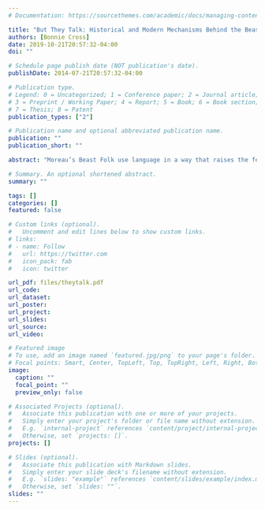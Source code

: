 ```yaml
---
# Documentation: https://sourcethemes.com/academic/docs/managing-content/

title: "But They Talk: Historical and Modern Mechanisms Behind the Beast Folk’s Language in The Island of Dr. Moreau"
authors: [Bonnie Cross]
date: 2019-10-21T20:57:32-04:00
doi: ""

# Schedule page publish date (NOT publication's date).
publishDate: 2014-07-21T20:57:32-04:00

# Publication type.
# Legend: 0 = Uncategorized; 1 = Conference paper; 2 = Journal article;
# 3 = Preprint / Working Paper; 4 = Report; 5 = Book; 6 = Book section;
# 7 = Thesis; 8 = Patent
publication_types: ["2"]

# Publication name and optional abbreviated publication name.
publication: ""
publication_short: ""

abstract: "Moreau’s Beast Folk use language in a way that raises the fear of human degeneration. Moreau is able to use science on animals to create the physical mechanisms for speech such as the larynx, but is also able to manipulate the brain to create the necessary structures for speech, previously unique to the human brain. Both Darwin and Chambers cite the combination of the organization of the body and the advanced intelligence of the human brain to create the possibility of speech. Moreau uses vivisection and grafting to re-create these mechanisms, resulting in Beast Folk who can understand and speak English. Moreau disputes Müller’s claim that language is more than the formation of the skull and organization of the brain through his creation of the Beast Folk via surgical alterations. By using Darwin’s theory that the continued use of speech led to the physical and mental changes of humans, the argument can be made that ceasing to use speech would result in the weakening of the structures of speech. After Moreau’s death, the Beast Folk no longer heed the Law and stop speaking. The Beast Folk quickly lose their ability to use language, becoming more animalistic through their silence. Prendick loses his language after the deaths of Moreau and Montgomery and begins to struggle differentiating Beast Folk from humans. Using Darwinian theory regarding degeneration, I argue that The Island of Dr. Moreau addresses the Victorian anxiety regarding the use of language as a definite boundary between human and animal by arguing that language fails to keep the inner animal of humanity at bay. Wells suggests that language may be just a cover for the animalistic tendencies that exist within every human. Language alone does not serve to elevate humanity above the animal world."

# Summary. An optional shortened abstract.
summary: ""

tags: []
categories: []
featured: false

# Custom links (optional).
#   Uncomment and edit lines below to show custom links.
# links:
# - name: Follow
#   url: https://twitter.com
#   icon_pack: fab
#   icon: twitter

url_pdf: files/theytalk.pdf
url_code:
url_dataset:
url_poster:
url_project:
url_slides:
url_source:
url_video:

# Featured image
# To use, add an image named `featured.jpg/png` to your page's folder.
# Focal points: Smart, Center, TopLeft, Top, TopRight, Left, Right, BottomLeft, Bottom, BottomRight.
image:
  caption: ""
  focal_point: ""
  preview_only: false

# Associated Projects (optional).
#   Associate this publication with one or more of your projects.
#   Simply enter your project's folder or file name without extension.
#   E.g. `internal-project` references `content/project/internal-project/index.md`.
#   Otherwise, set `projects: []`.
projects: []

# Slides (optional).
#   Associate this publication with Markdown slides.
#   Simply enter your slide deck's filename without extension.
#   E.g. `slides: "example"` references `content/slides/example/index.md`.
#   Otherwise, set `slides: ""`.
slides: ""
---
```

